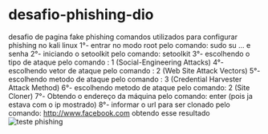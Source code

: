# desafio-phishing-dio
desafio de pagina fake phishing
comandos utilizados para configurar phishing no kali linux 
1°- entrar no modo root pelo comando:
sudo su ... e senha 
2°- iniciando o setoolkit pelo comando:
setoolkit
3°- escolhendo o tipo de ataque pelo comando :
1 (Social-Engineering Attacks)
4°- escolhendo vetor de ataque pelo comando :
2 (Web Site Attack Vectors)
5°- escolhendo metodo de ataque pelo comando :
3 (Credential Harvester Attack Method)
6°- escolhendo metodo de ataque pelo comando:
2 (Site Cloner)
7°- Obtendo o endereço da máquina pelo comando:
enter (pois ja estava com o ip mostrado)
8°- informar o url para ser clonado pelo comando:
http://www.facebook.com 
obtendo esse resultado 
![teste phishing](https://github.com/user-attachments/assets/f3368f8c-c767-4b4b-a3fa-5fdf5b7e3f5f)
